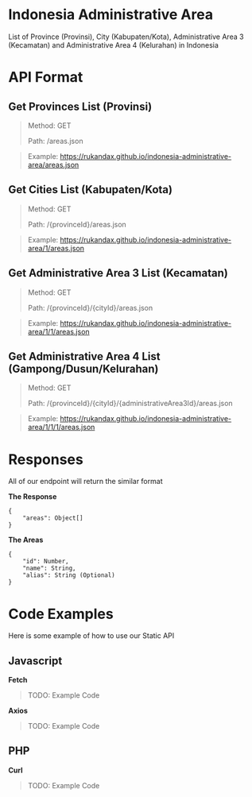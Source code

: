 # Indonesia Administrative Area

List of Province (Provinsi), City (Kabupaten/Kota), Administrative Area 3 (Kecamatan) and Administrative Area 4 (Kelurahan) in Indonesia

# API Format

## Get Provinces List (Provinsi)

> Method: GET
>
> Path: /areas.json

> Example: https://rukandax.github.io/indonesia-administrative-area/areas.json

## Get Cities List (Kabupaten/Kota)

> Method: GET
>
> Path: /{provinceId}/areas.json

> Example: https://rukandax.github.io/indonesia-administrative-area/1/areas.json

## Get Administrative Area 3 List (Kecamatan)

> Method: GET
>
> Path: /{provinceId}/{cityId}/areas.json

> Example: https://rukandax.github.io/indonesia-administrative-area/1/1/areas.json

## Get Administrative Area 4 List (Gampong/Dusun/Kelurahan)

> Method: GET
>
> Path: /{provinceId}/{cityId}/{administrativeArea3Id}/areas.json

> Example: https://rukandax.github.io/indonesia-administrative-area/1/1/1/areas.json

# Responses

All of our endpoint will return the similar format

**The Response**

```
{
    "areas": Object[]
}
```

**The Areas**

```
{
    "id": Number,
    "name": String,
    "alias": String (Optional)
}
```

# Code Examples

Here is some example of how to use our Static API

## Javascript

**Fetch**

> TODO: Example Code

**Axios**

> TODO: Example Code

## PHP

**Curl**

> TODO: Example Code